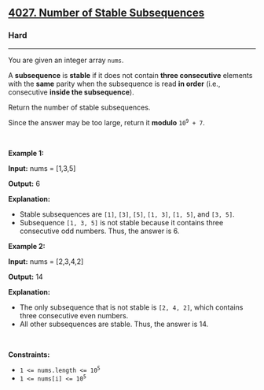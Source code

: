 <h2><a href="https://leetcode.com/problems/number-of-stable-subsequences/">4027. Number of Stable Subsequences</a></h2><h3>Hard</h3><hr><p>You are given an integer array <code>nums</code>.</p>

<p>A <strong><span data-keyword="subsequence-array-nonempty">subsequence</span></strong> is <strong>stable</strong> if it does not contain <strong>three consecutive</strong> elements with the <strong>same</strong> parity when the subsequence is read <strong>in order</strong> (i.e., consecutive <strong>inside the subsequence</strong>).</p>

<p>Return the number of stable subsequences.</p>

<p>Since the answer may be too large, return it <strong>modulo</strong> <code>10<sup>9</sup> + 7</code>.</p>

<p>&nbsp;</p>
<p><strong class="example">Example 1:</strong></p>

<div class="example-block">
<p><strong>Input:</strong> <span class="example-io">nums = [1,3,5]</span></p>

<p><strong>Output:</strong> <span class="example-io">6</span></p>

<p><strong>Explanation:</strong></p>

<ul>
	<li>Stable subsequences are <code>[1]</code>, <code>[3]</code>, <code>[5]</code>, <code>[1, 3]</code>, <code>[1, 5]</code>, and <code>[3, 5]</code>.</li>
	<li>Subsequence <code>[1, 3, 5]</code> is not stable because it contains three consecutive odd numbers. Thus, the answer is 6.</li>
</ul>
</div>

<p><strong class="example">Example 2:</strong></p>

<div class="example-block">
<p><strong>Input:</strong> <span class="example-io">nums = </span>[2,3,4,2]</p>

<p><strong>Output:</strong> <span class="example-io">14</span></p>

<p><strong>Explanation:</strong></p>

<ul>
	<li>The only subsequence that is not stable is <code>[2, 4, 2]</code>, which contains three consecutive even numbers.</li>
	<li>All other subsequences are stable. Thus, the answer is 14.</li>
</ul>
</div>

<p>&nbsp;</p>
<p><strong>Constraints:</strong></p>

<ul>
	<li><code>1 &lt;= nums.length &lt;= 10<sup>5</sup></code></li>
	<li><code>1 &lt;= nums[i] &lt;= 10<sup>​​​​​​​5</sup></code></li>
</ul>
